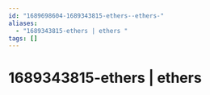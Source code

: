 ```yaml
---
id: "1689698604-1689343815-ethers--ethers-"
aliases:
  - "1689343815-ethers | ethers "
tags: []
---
```


# 1689343815-ethers | ethers 